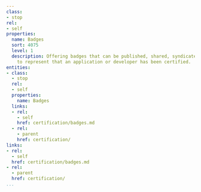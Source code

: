 ```yaml
---
class:
- stop
rel:
- self
properties:
  name: Badges
  sort: 4075
  level: 1
  description: Offering badges that can be published, shared, syndicated, and displayed
    to represent that an application or developer has been certified.
entities:
- class:
  - stop
  rel:
  - self
  properties:
    name: Badges
  links:
  - rel:
    - self
    href: certification/badges.md
  - rel:
    - parent
    href: certification/
links:
- rel:
  - self
  href: certification/badges.md
- rel:
  - parent
  href: certification/
...
```

